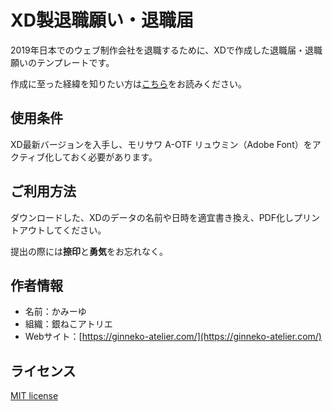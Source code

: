 # XD製退職願い・退職届

2019年日本でのウェブ制作会社を退職するために、XDで作成した退職届・退職願いのテンプレートです。

作成に至った経緯を知りたい方は[こちら](https://ginneko-atelier.com/blogs/entry368/)をお読みください。

## 使用条件
XD最新バージョンを入手し、モリサワ A-OTF リュウミン（Adobe Font）をアクティブ化しておく必要があります。

## ご利用方法

ダウンロードした、XDのデータの名前や日時を適宜書き換え、PDF化しプリントアウトしてください。

提出の際には**捺印**と**勇気**をお忘れなく。

## 作者情報
* 名前：かみーゆ
* 組織：銀ねこアトリエ
* Webサイト：[https://ginneko-atelier.com/](https://ginneko-atelier.com/)

## ライセンス
[MIT license](https://en.wikipedia.org/wiki/MIT_License)
